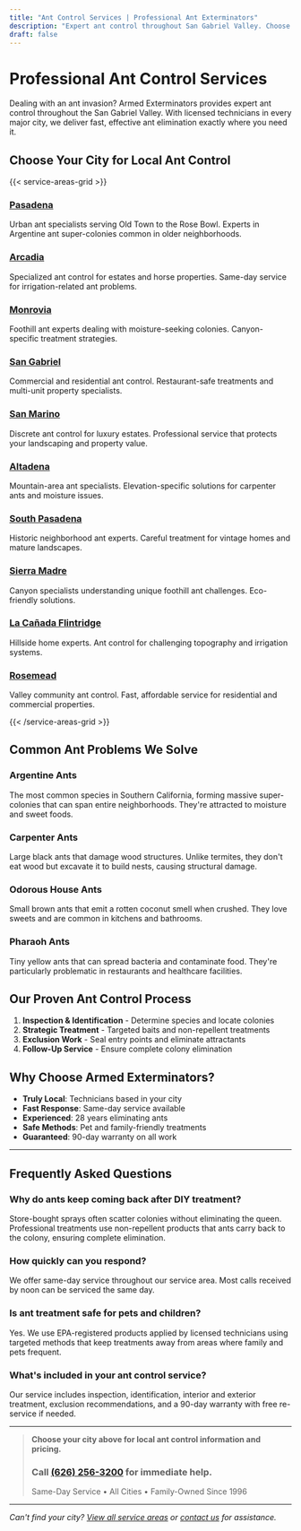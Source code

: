 ```yaml
---
title: "Ant Control Services | Professional Ant Exterminators"
description: "Expert ant control throughout San Gabriel Valley. Choose your city for local ant elimination services. Family-owned since 1996. Call (626) 256-3200."
draft: false
---
```


# Professional Ant Control Services

Dealing with an ant invasion? Armed Exterminators provides expert ant control throughout the San Gabriel Valley. With licensed technicians in every major city, we deliver fast, effective ant elimination exactly where you need it.

## Choose Your City for Local Ant Control

{{< service-areas-grid >}}

### [Pasadena](/ant-control-pasadena/)
Urban ant specialists serving Old Town to the Rose Bowl. Experts in Argentine ant super-colonies common in older neighborhoods.

### [Arcadia](/ant-control-arcadia/)
Specialized ant control for estates and horse properties. Same-day service for irrigation-related ant problems.

### [Monrovia](/ant-control-monrovia/)
Foothill ant experts dealing with moisture-seeking colonies. Canyon-specific treatment strategies.

### [San Gabriel](/ant-control-san-gabriel/)
Commercial and residential ant control. Restaurant-safe treatments and multi-unit property specialists.

### [San Marino](/ant-control-san-marino/)
Discrete ant control for luxury estates. Professional service that protects your landscaping and property value.

### [Altadena](/locations/altadena/)
Mountain-area ant specialists. Elevation-specific solutions for carpenter ants and moisture issues.

### [South Pasadena](/locations/south-pasadena/)
Historic neighborhood ant experts. Careful treatment for vintage homes and mature landscapes.

### [Sierra Madre](/locations/sierra-madre/)
Canyon specialists understanding unique foothill ant challenges. Eco-friendly solutions.

### [La Cañada Flintridge](/locations/la-canada-flintridge/)
Hillside home experts. Ant control for challenging topography and irrigation systems.

### [Rosemead](/locations/rosemead/)
Valley community ant control. Fast, affordable service for residential and commercial properties.

{{< /service-areas-grid >}}

## Common Ant Problems We Solve

### Argentine Ants
The most common species in Southern California, forming massive super-colonies that can span entire neighborhoods. They're attracted to moisture and sweet foods.

### Carpenter Ants
Large black ants that damage wood structures. Unlike termites, they don't eat wood but excavate it to build nests, causing structural damage.

### Odorous House Ants
Small brown ants that emit a rotten coconut smell when crushed. They love sweets and are common in kitchens and bathrooms.

### Pharaoh Ants
Tiny yellow ants that can spread bacteria and contaminate food. They're particularly problematic in restaurants and healthcare facilities.

## Our Proven Ant Control Process

1. **Inspection & Identification** - Determine species and locate colonies
2. **Strategic Treatment** - Targeted baits and non-repellent treatments
3. **Exclusion Work** - Seal entry points and eliminate attractants
4. **Follow-Up Service** - Ensure complete colony elimination

## Why Choose Armed Exterminators?

- **Truly Local**: Technicians based in your city
- **Fast Response**: Same-day service available
- **Experienced**: 28 years eliminating ants
- **Safe Methods**: Pet and family-friendly treatments
- **Guaranteed**: 90-day warranty on all work

---

## Frequently Asked Questions

### Why do ants keep coming back after DIY treatment?
Store-bought sprays often scatter colonies without eliminating the queen. Professional treatments use non-repellent products that ants carry back to the colony, ensuring complete elimination.

### How quickly can you respond?
We offer same-day service throughout our service area. Most calls received by noon can be serviced the same day.

### Is ant treatment safe for pets and children?
Yes. We use EPA-registered products applied by licensed technicians using targeted methods that keep treatments away from areas where family and pets frequent.

### What's included in your ant control service?
Our service includes inspection, identification, interior and exterior treatment, exclusion recommendations, and a 90-day warranty with free re-service if needed.

---

> **Choose your city above for local ant control information and pricing.**  
> ### Call [(626) 256-3200](tel:6262563200) for immediate help.  
> Same-Day Service • All Cities • Family-Owned Since 1996

---

*Can't find your city? [View all service areas](/locations/) or [contact us](/contact-us/) for assistance.*